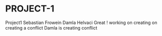 # PROJECT-1
Project1
Sebastian Frowein
Damla Helvaci
Great !
working on creating on creating a conflict 
Damla is creating conflict

